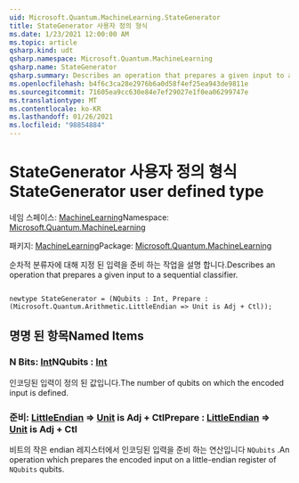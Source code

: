 ```yaml
---
uid: Microsoft.Quantum.MachineLearning.StateGenerator
title: StateGenerator 사용자 정의 형식
ms.date: 1/23/2021 12:00:00 AM
ms.topic: article
qsharp.kind: udt
qsharp.namespace: Microsoft.Quantum.MachineLearning
qsharp.name: StateGenerator
qsharp.summary: Describes an operation that prepares a given input to a sequential classifier.
ms.openlocfilehash: b4f6c3ca28e2976b6a0d58f4ef25ea943de9811e
ms.sourcegitcommit: 71605ea9cc630e84e7ef29027e1f0ea06299747e
ms.translationtype: MT
ms.contentlocale: ko-KR
ms.lasthandoff: 01/26/2021
ms.locfileid: "98854884"
---
```

# <a name="stategenerator-user-defined-type"></a><span data-ttu-id="b09bb-102">StateGenerator 사용자 정의 형식</span><span class="sxs-lookup"><span data-stu-id="b09bb-102">StateGenerator user defined type</span></span>

<span data-ttu-id="b09bb-103">네임 스페이스: [MachineLearning](xref:Microsoft.Quantum.MachineLearning)</span><span class="sxs-lookup"><span data-stu-id="b09bb-103">Namespace: [Microsoft.Quantum.MachineLearning](xref:Microsoft.Quantum.MachineLearning)</span></span>

<span data-ttu-id="b09bb-104">패키지: [MachineLearning](https://nuget.org/packages/Microsoft.Quantum.MachineLearning)</span><span class="sxs-lookup"><span data-stu-id="b09bb-104">Package: [Microsoft.Quantum.MachineLearning](https://nuget.org/packages/Microsoft.Quantum.MachineLearning)</span></span>


<span data-ttu-id="b09bb-105">순차적 분류자에 대해 지정 된 입력을 준비 하는 작업을 설명 합니다.</span><span class="sxs-lookup"><span data-stu-id="b09bb-105">Describes an operation that prepares a given input to a sequential classifier.</span></span>

```qsharp

newtype StateGenerator = (NQubits : Int, Prepare : (Microsoft.Quantum.Arithmetic.LittleEndian => Unit is Adj + Ctl));
```



## <a name="named-items"></a><span data-ttu-id="b09bb-106">명명 된 항목</span><span class="sxs-lookup"><span data-stu-id="b09bb-106">Named Items</span></span>

### <a name="nqubits--int"></a><span data-ttu-id="b09bb-107">N Bits: [Int](xref:microsoft.quantum.lang-ref.int)</span><span class="sxs-lookup"><span data-stu-id="b09bb-107">NQubits : [Int](xref:microsoft.quantum.lang-ref.int)</span></span>

<span data-ttu-id="b09bb-108">인코딩된 입력이 정의 된 값입니다.</span><span class="sxs-lookup"><span data-stu-id="b09bb-108">The number of qubits on which the encoded input is defined.</span></span>
### <a name="prepare--littleendian--unit--is-adj--ctl"></a><span data-ttu-id="b09bb-109">준비: [LittleEndian](xref:Microsoft.Quantum.Arithmetic.LittleEndian) => [Unit](xref:microsoft.quantum.lang-ref.unit)  is Adj + Ctl</span><span class="sxs-lookup"><span data-stu-id="b09bb-109">Prepare : [LittleEndian](xref:Microsoft.Quantum.Arithmetic.LittleEndian) => [Unit](xref:microsoft.quantum.lang-ref.unit)  is Adj + Ctl</span></span>

<span data-ttu-id="b09bb-110">비트의 작은 endian 레지스터에서 인코딩된 입력을 준비 하는 연산입니다 `NQubits` .</span><span class="sxs-lookup"><span data-stu-id="b09bb-110">An operation which prepares the encoded input on a little-endian register of `NQubits` qubits.</span></span>